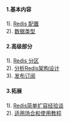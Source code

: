 #### 1.基本内容
1). [Redis 配置](http://www.runoob.com/redis/redis-conf.html)  
2). [数据类型](http://www.runoob.com/redis/redis-data-types.html)  
#### 2.高级部分
1). [Redis 分区](http://www.runoob.com/redis/redis-partitioning.html)  
2). [分析Redis架构设计](http://blog.csdn.net/a600423444/article/details/8944601)  
3). [发布订阅](http://www.runoob.com/redis/redis-pub-sub.html)  
#### 3.拓展
1). [Redis简单扩容经验谈](http://blog.csdn.net/shawhe/article/details/53166346)  
2). [适用场合和使用教程](http://www.cnblogs.com/wangyuyu/p/3786236.html)  




